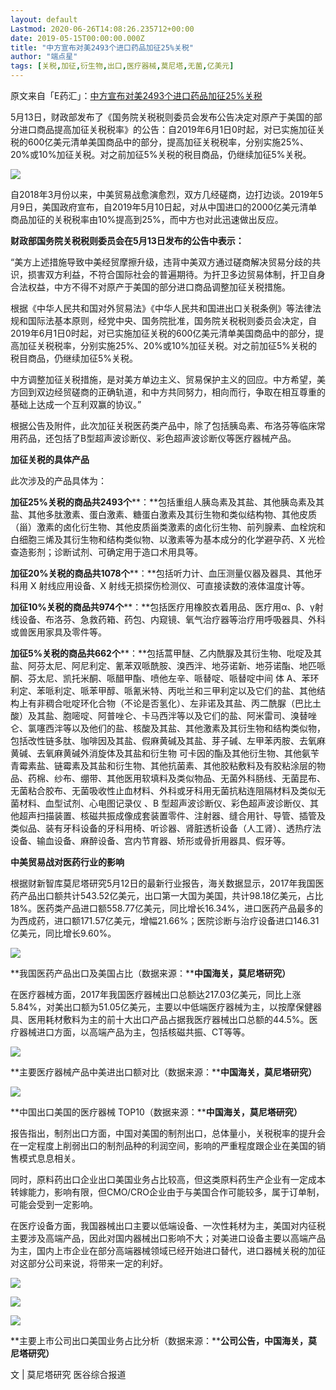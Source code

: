 ```yaml
---
layout: default
Lastmod: 2020-06-26T14:08:26.235712+00:00
date: 2019-05-15T00:00:00.000Z
title: "中方宣布对美2493个进口药品加征25%关税"
author: "端点星"
tags: [关税,加征,衍生物,出口,医疗器械,莫尼塔,无菌,亿美元]
---
```


原文来自「E药汇」：[中方宣布对美2493个进口药品加征25%关税](https://mp.weixin.qq.com/s/JMSL45cE4sAM-QxHLIBWjA)

5月13日，财政部发布了《国务院关税税则委员会发布公告决定对原产于美国的部分进口商品提高加征关税税率》的公告：自2019年6月1日0时起，对已实施加征关税的600亿美元清单美国商品中的部分，提高加征关税税率，分别实施25%、20%或10%加征关税。对之前加征5%关税的税目商品，仍继续加征5%关税。

![](https://images.weserv.nl/?url=https%3A//i.loli.net/2019/05/20/5ce2c62f7702353959.jpg)

自2018年3月份以来，中美贸易战愈演愈烈，双方几经磋商，边打边谈。2019年5月9日，美国政府宣布，自2019年5月10日起，对从中国进口的2000亿美元清单商品加征的关税税率由10%提高到25%，而中方也对此迅速做出反应。

**财政部国务院关税税则委员会在5月13日发布的公告中表示：**

“美方上述措施导致中美经贸摩擦升级，违背中美双方通过磋商解决贸易分歧的共识，损害双方利益，不符合国际社会的普遍期待。为扞卫多边贸易体制，扞卫自身合法权益，中方不得不对原产于美国的部分进口商品调整加征关税措施。

根据《中华人民共和国对外贸易法》《中华人民共和国进出口关税条例》等法律法规和国际法基本原则，经党中央、国务院批准，国务院关税税则委员会决定，自2019年6月1日0时起，对已实施加征关税的600亿美元清单美国商品中的部分，提高加征关税税率，分别实施25%、20%或10%加征关税。对之前加征5%关税的税目商品，仍继续加征5%关税。

中方调整加征关税措施，是对美方单边主义、贸易保护主义的回应。中方希望，美方回到双边经贸磋商的正确轨道，和中方共同努力，相向而行，争取在相互尊重的基础上达成一个互利双赢的协议。”

根据公告及附件，此次加征关税医药类产品中，除了包括胰岛素、布洛芬等临床常用药品，还包括了B型超声波诊断仪、彩色超声波诊断仪等医疗器械产品。

**加征关税的具体产品**

此次涉及的产品具体为：

**加征25%关税的商品共2493个****：**包括重组人胰岛素及其盐、其他胰岛素及其盐、其他多肽激素、蛋白激素、糖蛋白激素及其衍生物和类似结构物、其他皮质（甾）激素的卤化衍生物、其他皮质甾类激素的卤化衍生物、前列腺素、血栓烷和白细胞三烯及其衍生物和结构类似物、以激素等为基本成分的化学避孕药、X 光检查造影剂；诊断试剂、可确定用于造口术用具等。

**加征20%关税的商品共1078个****：**包括听力计、血压测量仪器及器具、其他牙科用 X 射线应用设备、X 射线无损探伤检测仪、可直接读数的液体温度计等。

**加征10%关税的商品共974个****：**包括医疗用橡胶衣着用品、医疗用α、β、γ射线设备、布洛芬、急救药箱、药包、内窥镜、氧气治疗器等治疗用呼吸器具、外科或兽医用家具及零件等。

**加征5%关税的商品共662个****：**包括蒿甲醚、乙内酰脲及其衍生物、吡啶及其盐、阿芬太尼、阿尼利定、氰苯双哌酰胺、溴西泮、地芬诺新、地芬诺酯、地匹哌酮、芬太尼、凯托米酮、哌醋甲酯、喷他左辛、哌替啶、哌替啶中间 体 A、苯环利定、苯哌利定、哌苯甲醇、哌氰米特、丙吡兰和三甲利定以及它们的盐、其他结构上有非稠合吡啶环化合物（不论是否氢化）、左非诺及其盐、丙二酰脲（巴比土酸）及其盐、胞嘧啶、阿普唑仑、卡马西泮等以及它们的盐、阿米雷司、溴替唑仑、氯噻西泮等以及他们的盐、核酸及其盐、其他激素及其衍生物和结构类似物，包括改性链多肽、咖啡因及其盐、假麻黄碱及其盐、芽子碱、左甲苯丙胺、去氧麻黄碱、去氧麻黄碱外消旋体及其盐和衍生物 可卡因的酯及其他衍生物、其他氨苄青霉素盐、链霉素及其盐和衍生物、其他抗菌素、其他胶粘敷料及有胶粘涂层的物品、药棉、纱布、绷带、其他医用软填料及类似物品、无菌外科肠线、无菌昆布、无菌粘合胶布、无菌吸收性止血材料、外科或牙科用无菌抗粘连阻隔材料及类似无菌材料、血型试剂、心电图记录仪 、B 型超声波诊断仪、彩色超声波诊断仪、其他超声扫描装置、核磁共振成像成套装置零件、注射器、缝合用针、导管、插管及类似品、装有牙科设备的牙科用椅、听诊器、肾脏透析设备（人工肾）、透热疗法设备、输血设备、麻醉设备、宫内节育器、矫形或骨折用器具、假牙等。

**中美贸易战对医药行业的影响**

根据财新智库莫尼塔研究5月12日的最新行业报告，海关数据显示，2017年我国医药产品出口额共计543.52亿美元，出口第一大国为美国，共计98.18亿美元，占比18%。医药类产品进口额558.77亿美元，同比增长16.34%，进口医药产品最多的为西成药，进口额171.57亿美元，增幅21.66%；医院诊断与治疗设备进口146.31亿美元，同比增长9.60%。

![](https://images.weserv.nl/?url=https%3A//i.loli.net/2019/05/20/5ce2c630d2d6797027.jpg)

**我国医药产品出口及美国占比（数据来源：****中国海关，莫尼塔研究）**

在医疗器械方面，2017年我国医疗器械出口总额达217.03亿美元，同比上涨5.84%，对美出口额为51.05亿美元，主要以中低端医疗器械为主，以按摩保健器具、医用耗材敷料为主的前十大出口产品占据我医疗器械出口总额的44.5%。医疗器械进口方面，以高端产品为主，包括核磁共振、CT等等。

![](https://images.weserv.nl/?url=https%3A//i.loli.net/2019/05/20/5ce2c634bd23f42244.jpg)

**主要医疗器械产品中美进出口额对比（数据来源：****中国海关，莫尼塔研究）**

![](https://images.weserv.nl/?url=https%3A//i.loli.net/2019/05/20/5ce2c63843b4d36726.jpg)

**中国出口美国的医疗器械 TOP10（数据来源：****中国海关，莫尼塔研究）**

报告指出，制剂出口方面，中国对美国的制剂出口，总体量小，关税税率的提升会在一定程度上削弱出口的制剂品种的利润空间，影响的严重程度跟企业在美国的销售模式息息相关。

同时，原料药出口企业出口美国业务占比较高，但这类原料药生产企业有一定成本转嫁能力，影响有限，但CMO/CRO企业由于与美国合作可能较多，属于订单制，可能会受到一定影响。

在医疗设备方面，我国器械出口主要以低端设备、一次性耗材为主，美国对内征税主要涉及高端产品，因此对国内器械出口影响不大；对美进口设备主要以高端产品为主，国内上市企业在部分高端器械领域已经开始进口替代，进口器械关税的加征对这部分公司来说，将带来一定的利好。

![](https://images.weserv.nl/?url=https%3A//i.loli.net/2019/05/20/5ce2c63ad08ce22764.jpg)

![](https://images.weserv.nl/?url=https%3A//i.loli.net/2019/05/20/5ce2c63ca20ae74395.jpg)

![](https://images.weserv.nl/?url=https%3A//i.loli.net/2019/05/20/5ce2c63e631a222778.jpg)

**主要上市公司出口美国业务占比分析（数据来源：****公司公告，中国海关，莫尼塔研究）**

文 | 莫尼塔研究 医谷综合报道

